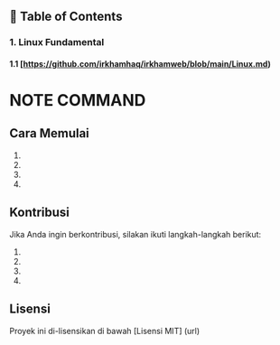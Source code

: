 ## 📂 Table of Contents


### 1. Linux Fundamental
#### 1.1 [https://github.com/irkhamhaq/irkhamweb/blob/main/Linux.md)
# NOTE COMMAND




## Cara Memulai

1.  
2.  
3.  
4.  

## Kontribusi

Jika Anda ingin berkontribusi, silakan ikuti langkah-langkah berikut:

1.  
2.  
3.  
4.  

## Lisensi

Proyek ini di-lisensikan di bawah [Lisensi MIT] (url)

